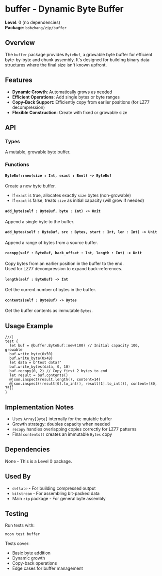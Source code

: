 # buffer - Dynamic Byte Buffer

**Level**: 0 (no dependencies)  
**Package**: `bobzhang/zip/buffer`

## Overview

The `buffer` package provides `ByteBuf`, a growable byte buffer for efficient byte-by-byte and chunk assembly. It's designed for building binary data structures where the final size isn't known upfront.

## Features

- **Dynamic Growth**: Automatically grows as needed
- **Efficient Operations**: Add single bytes or byte ranges
- **Copy-Back Support**: Efficiently copy from earlier positions (for LZ77 decompression)
- **Flexible Construction**: Create with fixed or growable size

## API

### Types



A mutable, growable byte buffer.

### Functions

#### `ByteBuf::new(size : Int, exact : Bool) -> ByteBuf`

Create a new byte buffer.
- If `exact` is true, allocates exactly `size` bytes (non-growable)
- If `exact` is false, treats `size` as initial capacity (will grow if needed)

#### `add_byte(self : ByteBuf, byte : Int) -> Unit`

Append a single byte to the buffer.

#### `add_bytes(self : ByteBuf, src : Bytes, start : Int, len : Int) -> Unit`

Append a range of bytes from a source buffer.

#### `recopy(self : ByteBuf, back_offset : Int, length : Int) -> Unit`

Copy bytes from an earlier position in the buffer to the end.  
Used for LZ77 decompression to expand back-references.

#### `length(self : ByteBuf) -> Int`

Get the current number of bytes in the buffer.

#### `contents(self : ByteBuf) -> Bytes`

Get the buffer contents as immutable `Bytes`.

## Usage Example

```moonbit
///|
test {
  let buf = @buffer.ByteBuf::new(100) // Initial capacity 100, growable
  buf.write_byte(0x50)
  buf.write_byte(0x4B)
  let data = b"test data!"
  buf.write_bytes(data, 0, 10)
  buf.recopy(0, 2) // Copy first 2 bytes to end
  let result = buf.contents()
  @json.inspect(result.length(), content=14)
  @json.inspect((result[0].to_int(), result[1].to_int()), content=[80, 75])
}
```

## Implementation Notes

- Uses `Array[Byte]` internally for the mutable buffer
- Growth strategy: doubles capacity when needed
- `recopy` handles overlapping copies correctly for LZ77 patterns
- Final `contents()` creates an immutable `Bytes` copy

## Dependencies

None - This is a Level 0 package.

## Used By

- `deflate` - For building compressed output
- `bitstream` - For assembling bit-packed data
- Main `zip` package - For general byte assembly

## Testing

Run tests with:
```bash
moon test buffer
```

Tests cover:
- Basic byte addition
- Dynamic growth
- Copy-back operations
- Edge cases for buffer management
